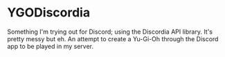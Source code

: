 # YGODiscordia
Something I'm trying out for Discord; using the Discordia API library. It's pretty messy but eh. An attempt to create a Yu-Gi-Oh through the Discord app to be played in my server.
